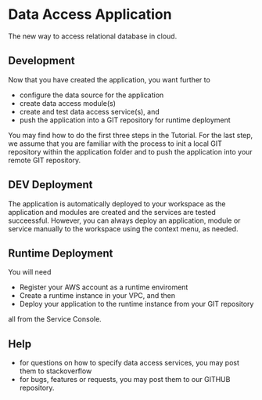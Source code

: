 # Data Access Application

The new way to access relational database in cloud.

## Development  

Now that you have created the application, you want further to  

- configure the data source for the application
- create data access module(s)
- create and test data access service(s), and
- push the application into a GIT repository for runtime deployment

You may find how to do the first three steps in the Tutorial. For the last step, we assume that you are familiar with the process to init a local GIT repository within the application folder and to push the application into your remote GIT repository.

## DEV Deployment

The application is automatically deployed to your workspace as the application and modules are created and the services are tested succeessful. However, you can always deploy an application, module or service manually to the workspace using the context menu, as needed.

## Runtime Deployment

You will need

- Register your AWS account as a runtime enviroment
- Create a runtime instance in your VPC, and then
- Deploy your application to the runtime instance from your GIT repository

all from the Service Console.

## Help

- for questions on how to specify data access services, you may post them to stackoverflow
- for bugs, features or requests, you may post them to our GITHUB repository.
